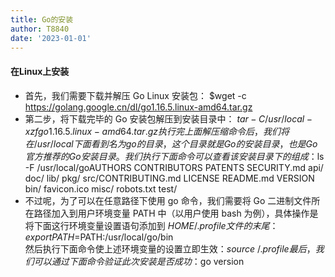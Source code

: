 ```yaml
---
title: Go的安装
author: T8840
date: '2023-01-01'
---
```

#### 在Linux上安装
- 首先，我们需要下载并解压 Go Linux 安装包：
   $wget -c https://golang.google.cn/dl/go1.16.5.linux-amd64.tar.gz
- 第二步，将下载完毕的 Go 安装包解压到安装目录中：
   $tar -C /usr/local -xzf go1.16.5.linux-amd64.tar.gz
  执行完上面解压缩命令后，我们将在 /usr/local 下面看到名为 go 的目录，这个目录就是 Go 的安装目录，也是 Go 官方推荐的 Go 安装目录。
  我们执行下面命令可以查看该安装目录下的组成：$ls -F /usr/local/goAUTHORS CONTRIBUTORS PATENTS SECURITY.md api/ doc/ lib/ pkg/ src/CONTRIBUTING.md LICENSE README.md VERSION bin/ favicon.ico misc/ robots.txt test/
- 不过呢，为了可以在任意路径下使用 go 命令，我们需要将 Go 二进制文件所在路径加入到用户环境变量 PATH 中（以用户使用 bash 为例），具体操作是将下面这行环境变量设置语句添加到 $HOME/.profile 文件的末尾：export PATH=$PATH:/usr/local/go/bin  
然后执行下面命令使上述环境变量的设置立即生效：$source ~/.profile最后，我们可以通过下面命令验证此次安装是否成功：$go version
